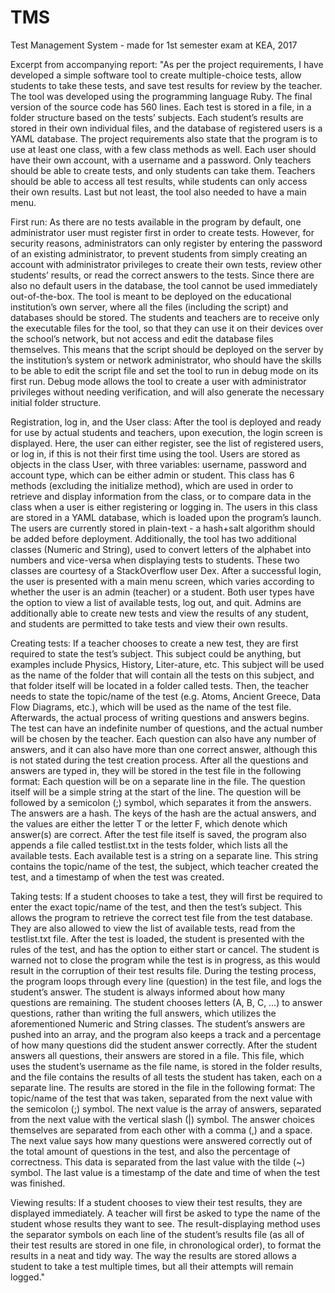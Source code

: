 # TMS
Test Management System - made for 1st semester exam at KEA, 2017

Excerpt from accompanying report:
"As per the project requirements, I have developed a simple software tool to create multiple-choice tests, allow students to take these tests, and save test results for review by the teacher.
The tool was developed using the programming language Ruby. The final version of the source code has 560 lines. Each test is stored in a file, in a folder structure based on the tests’ subjects.
Each student’s results are stored in their own individual files, and the database of registered users is a YAML database.
The project requirements also state that the program is to use at least one class, with a few class methods as well. Each user should have their own account, with a username and a password.
Only teachers should be able to create tests, and only students can take them. Teachers should be able to access all test results, while students can only access their own results.
Last but not least, the tool also needed to have a main menu.

First run:
As there are no tests available in the program by default, one administrator user must register first in order to create tests. However, for security reasons, administrators can only register by entering the password of an existing administrator, to prevent students from simply creating an account with administrator privileges to create their own tests, review other students’ results, or read the correct answers to the tests.
Since there are also no default users in the database, the tool cannot be used immediately out-of-the-box. The tool is meant to be deployed on the educational institution’s own server, where all the files (including the script) and databases should be stored. The students and teachers are to receive only the executable files for the tool, so that they can use it on their devices over the school’s network, but not access and edit the database files themselves.
This means that the script should be deployed on the server by the institution’s system or network administrator, who should have the skills to be able to edit the script file and set the tool to run in debug mode on its first run. Debug mode allows the tool to create a user with administrator privileges without needing verification, and will also generate the necessary initial folder structure.

Registration, log in, and the User class:
After the tool is deployed and ready for use by actual students and teachers, upon execution, the login screen is displayed. Here, the user can either register, see the list of registered users, or log in, if this is not their first time using the tool. Users are stored as objects in the class User, with three variables: username, password and account type, which can be either admin or student. This class has 6 methods (excluding the initialize method), which are used in order to retrieve and display information from the class, or to compare data in the class when a user is either registering or logging in.
The users in this class are stored in a YAML database, which is loaded upon the program’s launch. The users are currently stored in plain-text - a hash+salt algorithm should be added before deployment. Additionally, the tool has two additional classes (Numeric and String), used to convert letters of the alphabet into numbers and vice-versa when displaying tests to students. These two classes are courtesy of a StackOverflow user Dex.
After a successful login, the user is presented with a main menu screen, which varies according to whether the user is an admin (teacher) or a student. Both user types have the option to view a list of available tests, log out, and quit. Admins are additionally able to create new tests and view the results of any student, and students are permitted to take tests and view their own results.

Creating tests:
If a teacher chooses to create a new test, they are first required to state the test’s subject. This subject could be anything, but examples include Physics, History, Liter-ature, etc. This subject will be used as the name of the folder that will contain all the tests on this subject, and that folder itself will be located in a folder called tests. Then, the teacher needs to state the topic/name of the test (e.g. Atoms, Ancient Greece, Data Flow Diagrams, etc.), which will be used as the name of the test file. Afterwards, the actual process of writing questions and answers begins. The test can have an indefinite number of questions, and the actual number will be chosen by the teacher.
Each question can also have any number of answers, and it can also have more than one correct answer, although this is not stated during the test creation process. After all the questions and answers are typed in, they will be stored in the test file in the following format: Each question will be on a separate line in the file. The question itself will be a simple string at the start of the line. The question will be followed by a semicolon (;) symbol, which separates it from the answers. The answers are a hash. The keys of the hash are the actual answers, and the values are either the letter T or the letter F, which denote which answer(s) are correct. After the test file itself is saved, the program also appends a file called testlist.txt in the tests folder, which lists all the available tests.
Each available test is a string on a separate line. This string contains the topic/name of the test, the subject, which teacher created the test, and a timestamp of when the test was created.

Taking tests:
If a student chooses to take a test, they will first be required to enter the exact topic/name of the test, and then the test’s subject. This allows the program to retrieve the correct test file from the test database. They are also allowed to view the list of available tests, read from the testlist.txt file. After the test is loaded, the student is presented with the rules of the test, and has the option to either start or cancel. The student is warned not to close the program while the test is in progress, as this would result in the corruption of their test results file. During the testing process, the program loops through every line (question) in the test file, and logs the student’s answer. The student is always informed about how many questions are remaining.
The student chooses letters (A, B, C, …) to answer questions, rather than writing the full answers, which utilizes the aforementioned Numeric and String classes. The student’s answers are pushed into an array, and the program also keeps a track and a percentage of how many questions did the student answer correctly. After the student answers all questions, their answers are stored in a file. This file, which uses the student’s username as the file name, is stored in the folder results, and the file contains the results of all tests the student has taken, each on a separate line. The results are stored in the file in the following format: The topic/name of the test that was taken, separated from the next value with the semicolon (;) symbol. 
The next value is the array of answers, separated from the next value with the vertical slash (|) symbol. The answer choices themselves are separated from each other with a comma (,) and a space. The next value says how many questions were answered correctly out of the total amount of questions in the test, and also the percentage of correctness. This data is separated from the last value with the tilde (~) symbol. The last value is a timestamp of the date and time of when the test was finished.

Viewing results:
If a student chooses to view their test results, they are displayed immediately. A teacher will first be asked to type the name of the student whose results they want to see. The result-displaying method uses the separator symbols on each line of the student’s results file (as all of their test results are stored in one file, in chronological order), to format the results in a neat and tidy way. The way the results are stored allows a student to take a test multiple times, but all their attempts will remain logged."
